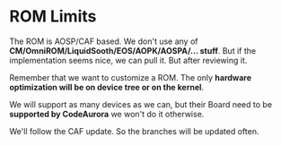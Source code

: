 ROM Limits
==========


The ROM is AOSP/CAF based.
We don't use any of **CM/OmniROM/LiquidSooth/EOS/AOPK/AOSPA/... stuff**.
But if the implementation seems nice, we can pull it. But after reviewing it.

Remember that we want to customize a ROM.
The only **hardware optimization will be on device tree or on the kernel**.

We will support as many devices as we can, but their Board need to be **supported by CodeAurora** we won't do it otherwise.

We'll follow the CAF update. So the branches will be updated often.
